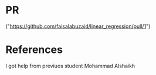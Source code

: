 # PR
("https://github.com/faisalabuzaid/linear_regression/pull/1")
# References
I got help from previuos student Mohammad Alshaikh